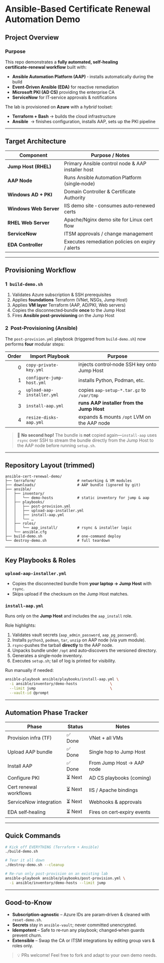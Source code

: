 # Ansible‑Based Certificate Renewal Automation Demo

## Project Overview

### Purpose

This repo demonstrates a **fully automated, self‑healing certificate‑renewal workflow** built with:

* **Ansible Automation Platform (AAP)** ‑ installs automatically during the build
* **Event‑Driven Ansible (EDA)** for reactive remediation
* **Microsoft PKI (AD CS)** providing the enterprise CA
* **ServiceNow** for IT‑service approvals & notifications

The lab is provisioned on **Azure** with a *hybrid* toolset:

* **Terraform + Bash** → builds the cloud infrastructure
* **Ansible**  → finishes configuration, installs AAP, sets up the PKI pipeline

---

## Target Architecture

| Component              | Purpose / Notes                                   |
| ---------------------- | ------------------------------------------------- |
| **Jump Host (RHEL)**   | Primary Ansible control node & AAP installer host |
| **AAP Node**           | Runs Ansible Automation Platform (single‑node)    |
| **Windows AD + PKI**   | Domain Controller & Certificate Authority         |
| **Windows Web Server** | IIS demo site ‑ consumes auto‑renewed certs       |
| **RHEL Web Server**    | Apache/Nginx demo site for Linux cert flow        |
| **ServiceNow**         | ITSM approvals / change management                |
| **EDA Controller**     | Executes remediation policies on expiry / alerts  |

---

## Provisioning Workflow

### 1  `build-demo.sh`

1. Validates Azure subscription & SSH prerequisites
2. Applies **foundations** Terraform (VNet, NSGs, Jump Host)
3. Applies **VM layer** Terraform (AAP, AD/PKI, Web servers)
4. Copies the disconnected‑bundle **once** to the Jump Host
5. Fires **Ansible post‑provisioning** on the Jump Host

### 2  Post‑Provisioning (Ansible)

The `post-provision.yml` playbook (triggered from `build-demo.sh`) now performs **four** modular steps:

| Order | Import Playbook            | Purpose                                     |
| ----: | -------------------------- | ------------------------------------------- |
|     0 | `copy-private-key.yml`     | injects control‑node SSH key onto Jump Host |
|     1 | `configure-jump-host.yml`  | installs Python, Podman, etc.               |
|     2 | `upload-aap-installer.yml` | copies `aap‑setup‑*.tar.gz` to `/var/tmp`   |
|     3 | `install-aap.yml`          | **runs AAP installer from the Jump Host**   |
|     4 | `resize-disks-aap.yml`     | expands & mounts `/opt` LVM on the AAP node |

> 🔄 **No second hop!**  The bundle is **not** copied again—`install‑aap` uses `rsync` over SSH to stream the bundle directly from the Jump Host to the AAP node before running `setup.sh`.

---

## Repository Layout (trimmed)

```text
ansible-cert-renewal-demo/
├── terraform/                   # networking & VM modules
├── downloads/                   # AAP bundle (ignored by git)
├── ansible/
│   ├── inventory/
│   │   └── demo-hosts           # static inventory for jump & aap
│   ├── playbooks/
│   │   ├── post-provision.yml
│   │   ├── upload-aap-installer.yml
│   │   ├── install-aap.yml
│   │   └── …
│   ├── roles/
│   │   └── aap_install/         # rsync & installer logic
│   └── ansible.cfg
├── build-demo.sh                # one‑command deploy
└── destroy-demo.sh              # full teardown
```

---

## Key Playbooks & Roles

### `upload-aap-installer.yml`

* Copies the disconnected bundle from **your laptop → Jump Host** with `rsync`.
* Skips upload if the checksum on the Jump Host matches.

### `install-aap.yml`

Runs only on the **Jump Host** and includes the `aap_install` role.

Role highlights:

1. Validates vault secrets (`aap_admin_password`, `aap_pg_password`).
2. Installs `python3`, `podman`, `tar`, `unzip` on AAP node (via yum module).
3. `rsync`‑pushes the tarball **directly** to the AAP node.
4. Unpacks bundle under `/opt` and auto‑discovers the versioned directory.
5. Generates a single‑node inventory.
6. Executes `setup.sh`; tail of log is printed for visibility.

Run manually if needed:

```bash
ansible-playbook ansible/playbooks/install-aap.yml \
  -i ansible/inventory/demo-hosts               \
  --limit jump                                  \
  --vault-id @prompt
```

---

## Automation Phase Tracker

| Phase                  | Status | Notes                       |
| ---------------------- | ------ | --------------------------- |
| Provision infra (TF)   | ✅ Done | VNet + all VMs              |
| Upload AAP bundle      | ✅ Done | Single hop to Jump Host     |
| Install AAP            | ✅ Done | From Jump Host → AAP node   |
| Configure PKI          | ⏳ Next | AD CS playbooks (coming)    |
| Cert renewal workflows | ⏳ Next | IIS / Apache bindings       |
| ServiceNow integration | ⏳ Next | Webhooks & approvals        |
| EDA self‑healing       | ⏳ Next | Fires on cert‑expiry events |

---

## Quick Commands

```bash
# Kick off EVERYTHING (Terraform + Ansible)
./build-demo.sh

# Tear it all down
./destroy-demo.sh --cleanup

# Re‑run only post‑provision on an existing lab
ansible-playbook ansible/playbooks/post-provision.yml \
  -i ansible/inventory/demo-hosts --limit jump
```

---

## Good‑to‑Know

* **Subscription‑agnostic** – Azure IDs are param‑driven & cleaned with `reset-demo.sh`.
* **Secrets** stay in `ansible-vault`; never committed unencrypted.
* **Idempotent** – Safe to re‑run any playbook; changed‑when guards prevent churn.
* **Extensible** – Swap the CA or ITSM integrations by editing group vars & roles only.

> 💡 PRs welcome! Feel free to fork and adapt to your own demo needs.
